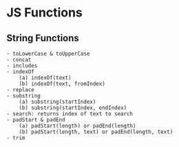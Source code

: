 # JS Functions

## String Functions

    - toLowerCase & toUpperCase
    - concat
    - includes
    - indexOf
        (a) indexOf(text)
        (b) indexOf(text, fromIndex)
    - replace
    - substring
        (a) substring(startIndex)
        (b) substring(startIndex, endIndex)
    - search: returns index of text to search
    - padStart & padEnd
        (a) padStart(length) or padEnd(length)
        (b) padStart(length, text) or padEnd(length, text)
    - trim

##
